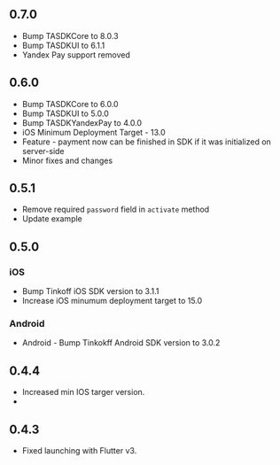 ## 0.7.0
* Bump TASDKCore to 8.0.3
* Bump TASDKUI to 6.1.1
* Yandex Pay support removed

## 0.6.0
* Bump TASDKCore to 6.0.0
* Bump TASDKUI to 5.0.0
* Bump TASDKYandexPay to 4.0.0
* iOS Minimum Deployment Target - 13.0
* Feature - payment now can be finished in SDK if it was initialized on server-side
* Minor fixes and changes

## 0.5.1
* Remove required `password` field in `activate` method
* Update example

## 0.5.0

### iOS
* Bump Tinkoff iOS SDK version to 3.1.1
* Increase iOS minumum deployment target to 15.0

### Android
* Android - Bump Tinkokff Android SDK version to 3.0.2

## 0.4.4

* Increased min IOS targer version.
* 
## 0.4.3

* Fixed launching with Flutter v3.
